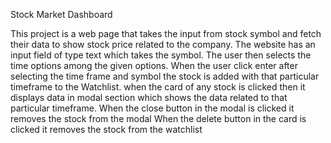 Stock Market Dashboard

This project is a web page that takes the input from stock symbol and fetch their data to show stock price related to the company.
The website has an input field of type text which takes the symbol.
The user then selects the time options among the given options.
When the user click enter after selecting the time frame and symbol the stock is added with that particular timeframe to the Watchlist.
when the card of any stock is clicked then it displays data in modal section which shows the data related to that particular timeframe.
When the close button in the modal is clicked it removes the stock from the modal 
When the delete button in the card is clicked it removes the stock from the watchlist 